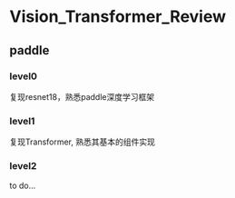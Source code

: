# Vision_Transformer_Review
## paddle
### level0
复现resnet18，熟悉paddle深度学习框架

### level1
复现Transformer, 熟悉其基本的组件实现

### level2
  to do...
